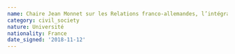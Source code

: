 ```yaml
---
name: Chaire Jean Monnet sur les Relations franco-allemandes, l’intégration européenne et la mondialisation -Grenoble 
category: civil_society
nature: Université
nationality: France
date_signed: '2018-11-12'
---
```

    